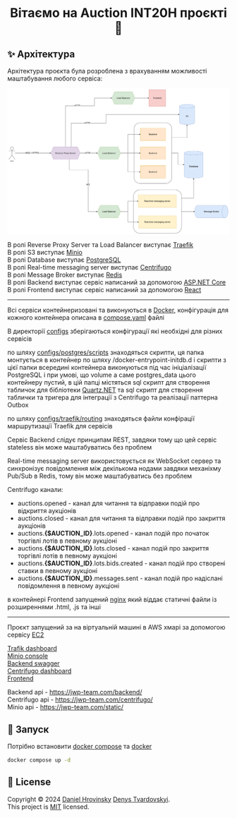 <h1 align="center">Вітаємо на Auction INT20H проєкті 👋</h1>

## ✨ Архітектура
Архітектура проєкта була розроблена з врахуванням можливості маштабування любого сервіса:

<p>
  <img width="800" align="center" src="./resources/auction_architecture_concept.png" alt="demo"/>
</p>

В ролі Reverse Proxy Server та Load Balancer виступає [Traefik](https://traefik.io/traefik/) \
В ролі S3 виступає [Minio]() \
В ролі Database виступає [PostgreSQL](https://www.postgresql.org/) \
В ролі Real-time messaging server виступає [Centrifugo](https://centrifugal.dev/) \
В ролі Message Broker виступає [Redis](https://redis.io/) \
В ролі Backend виступає сервіс написаний за допомогою [ASP.NET Core](https://dotnet.microsoft.com/en-us/apps/aspnet) \
В ролі Frontend виступає сервіс написаний за допомогою [React](https://react.dev/)

---

Всі сервіси контейнеризовані та виконуються в [Docker](), конфігурація для кожного контейнера описана в [compose.yaml](./compose.yaml) файлі 

В директорії [configs](./configs/) зберігаються конфігурації які необхідні для різних сервісів 

по шляху [configs/postgres/scripts](./configs/postgres/scripts/) знаходяться скрипти, ця папка монтується в контейнер по шляху /docker-entrypoint-initdb.d і скрипти з цієї папки всередині контейнера виконуються під час ініціалізації PostgreSQL і при умові, що volume а саме postgres_data цього контейнеру пустий, в цій папці містяться sql скрипт для створення табличок для бібліотеки [Quartz.NET](https://www.quartz-scheduler.net/) та sql скрипт для створення таблички та тригера для інтеграції з Centrifugo та реалізації паттерна Outbox 

по шляху [configs/traefik/routing](./configs/traefik/routing/) знаходяться файли конфірації маршрутизації Traefik для сервісів 

Сервіс Backend слідує принципам REST, завдяки тому що цей сервіс stateless він може маштабуватись без проблем 

Real-time messaging server використовується як WebSocket сервер та синхронізує повідомлення між декількома нодами завдяки механіхму Pub/Sub в Redis, тому він може маштабуватись без проблем

Centrifugo канали:
- auctions.opened - канал для читання та відправки подій про відкриття аукціонів
- auctions.closed - канал для читання та відправки подій про закриття аукціонів  
- auctions.<b>{$AUCTION_ID}</b>.lots.opened - канал подій про початок торгівлі лотів в певному аукціоні
- auctions.<b>{$AUCTION_ID}</b>.lots.closed - канал подій про закриття торгівлі лотів в певному аукціоні
- auctions.<b>{$AUCTION_ID}</b>.lots.bids.created - канал подій про створені ставки в певному аукціоні
- auctions.<b>{$AUCTION_ID}</b>.messages.sent - канал подій про надіслані повідомлення в певному аукціоні

в контейнері Frontend запущений [nginx](https://nginx.org/en/) який віддає статичні файли із розширеннями .html, .js та інші

---

Проєкт запущений за на віртуальній машині в AWS хмарі за допомогою сервісу [EC2](https://aws.amazon.com/ec2/)

[Trafik dashboard](https://traefik.jwp-team.com/dashboard/#/) \
[Minio console](https://minio.jwp-team.com/) \
[Backend swagger](https://jwp-team.com/backend/swagger/index.html) \
[Centrifugo dashboard](https://centrifugo.jwp-team.com/) \
[Frontend](https://jwp-team.com/) 

Backend api - https://jwp-team.com/backend/ \
Centrifugo api - https://jwp-team.com/centrifugo/ \
Minio api - https://jwp-team.com/static/

## 🚀 Запуск

Потрібно встановити [docker compose]() та [docker]()
```sh
docker compose up -d
```

## 📝 License

Copyright © 2024 [Daniel Hrovinsky](https://github.com/Danchikon)  [Denys Tvardovskyi](https://github.com/DenysTvardovskyi). \
This project is [MIT](https://github.com/kefranabg/readme-md-generator/blob/master/LICENSE) licensed.

